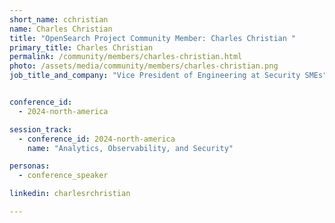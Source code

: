 ```yaml
---
short_name: cchristian
name: Charles Christian
title: "OpenSearch Project Community Member: Charles Christian "
primary_title: Charles Christian
permalink: /community/members/charles-christian.html
photo: /assets/media/community/members/charles-christian.png
job_title_and_company: "Vice President of Engineering at Security SMEs"


conference_id:
  - 2024-north-america

session_track:
  - conference_id: 2024-north-america
    name: "Analytics, Observability, and Security"

personas:
  - conference_speaker

linkedin: charlesrchristian

---
```

